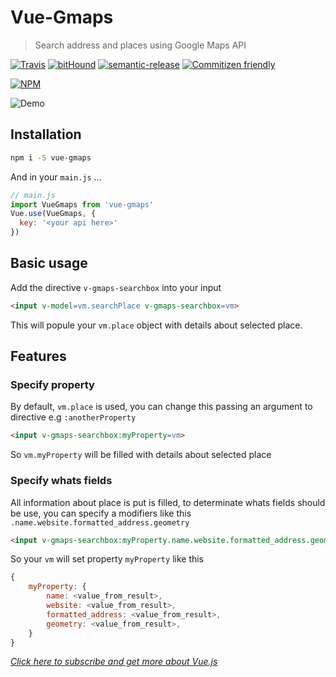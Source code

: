# Vue-Gmaps
> Search address and places using Google Maps API

[![Travis](https://img.shields.io/travis/Ridermansb/vue-gmaps.svg?maxAge=2592000?style=flat-square)](https://travis-ci.org/Ridermansb/vue-gmaps)
[![bitHound](https://img.shields.io/bithound/dependencies/github/ridermansb/vue-gmaps.svg?maxAge=2592000?style=flat-square)](https://www.bithound.io/github/Ridermansb/vue-gmaps) [![semantic-release](https://img.shields.io/badge/%20%20%F0%9F%93%A6%F0%9F%9A%80-semantic--release-e10079.svg?style=flat-square)](https://github.com/semantic-release/semantic-release) [![Commitizen friendly](https://img.shields.io/badge/commitizen-friendly-brightgreen.svg)](http://commitizen.github.io/cz-cli/)    

[![NPM](https://nodei.co/npm/vue-gmaps.png?downloads=true&stars=true)](https://nodei.co/npm/vue-gmaps?downloads=true&stars=true)

![Demo](https://github.com/Ridermansb/vue-gmaps/blob/master/vue-gmaps.gif)

## Installation

```bash
npm i -S vue-gmaps
```

And in your `main.js` ...

```javascript
// main.js
import VueGmaps from 'vue-gmaps'
Vue.use(VueGmaps, {
  key: '<your api here>'
})
```
## Basic usage

Add the directive `v-gmaps-searchbox` into your input

```html
<input v-model=vm.searchPlace v-gmaps-searchbox=vm>
```

This will popule your `vm.place` object with details about selected place.

## Features

### Specify property

By default, `vm.place` is used, you can change this passing an argument to directive e.g `:anotherProperty`

```html
<input v-gmaps-searchbox:myProperty=vm>
```

So `vm.myProperty` will be filled with details about selected place

### Specify whats fields

All information about place is put is filled, to determinate whats fields should be use, you can specify a modifiers like this `.name.website.formatted_address.geometry`

```html
<input v-gmaps-searchbox:myProperty.name.website.formatted_address.geometry=vm>
```

So your `vm` will set property `myProperty` like this

```javascript
{
    myProperty: {
        name: <value_from_result>,
        website: <value_from_result>,
        formatted_address: <value_from_result>,
        geometry: <value_from_result>,
    }
}
```
*[Click here to subscribe and get more about Vue.js][0]*

[0]: https://www.getrevue.co/profile/ridermansb
